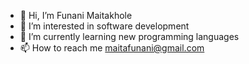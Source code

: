 - 👋 Hi, I’m Funani Maitakhole
- 👀 I’m interested in software development
- 🌱 I’m currently learning new programming languages
- 📫 How to reach me maitafunani@gmail.com

<!---
Funiey/Funiey is a ✨ special ✨ repository because its `README.md` (this file) appears on your GitHub profile.
You can click the Preview link to take a look at your changes.
--->
